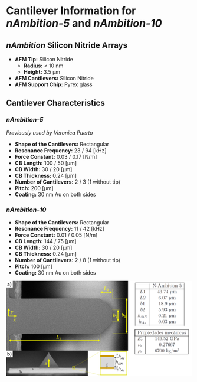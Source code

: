 # Cantilever Information for *nAmbition-5* and *nAmbition-10*

## *nAmbition* Silicon Nitride Arrays

- **AFM Tip:** Silicon Nitride
    - **Radius:** < 10 nm
    - **Height:** 3.5 μm
- **AFM Cantilevers:** Silicon Nitride
- **AFM Support Chip:** Pyrex glass

## Cantilever Characteristics

### *nAmbition-5*
*Previously used by Veronica Puerto*

- **Shape of the Cantilevers:** Rectangular
- **Resonance Frequency:** 23 / 94 [kHz]
- **Force Constant:** 0.03 / 0.17 [N/m]
- **CB Length:** 100 / 50 [μm]
- **CB Width:** 30 / 20 [μm]
- **CB Thickness:** 0.24 [μm]
- **Number of Cantilevers:** 2 / 3 (1 without tip)
- **Pitch:** 200 [μm]
- **Coating:** 30 nm Au on both sides



### *nAmbition-10*

- **Shape of the Cantilevers:** Rectangular
- **Resonance Frequency:** 11 / 42 [kHz]
- **Force Constant:** 0.01 / 0.05 [N/m]
- **CB Length:** 144 / 75 [μm]
- **CB Width:** 30 / 20 [μm]
- **CB Thickness:** 0.24 [μm]
- **Number of Cantilevers:** 2 / 8 (1 without tip)
- **Pitch:** 100 [μm]
- **Coating:** 30 nm Au on both sides



![nAmbition-5 Image](../../misc/images/nAmb5.png)

